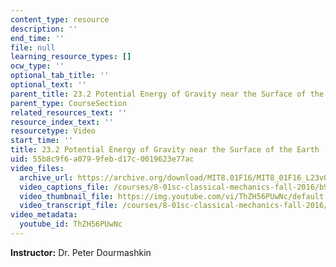```yaml
---
content_type: resource
description: ''
end_time: ''
file: null
learning_resource_types: []
ocw_type: ''
optional_tab_title: ''
optional_text: ''
parent_title: 23.2 Potential Energy of Gravity near the Surface of the Earth
parent_type: CourseSection
related_resources_text: ''
resource_index_text: ''
resourcetype: Video
start_time: ''
title: 23.2 Potential Energy of Gravity near the Surface of the Earth
uid: 55b8c9f6-a079-9feb-d17c-0019623e77ac
video_files:
  archive_url: https://archive.org/download/MIT8.01F16/MIT8_01F16_L23v02_360p.mp4
  video_captions_file: /courses/8-01sc-classical-mechanics-fall-2016/b925936065b15e829a56eace77189fe6_ThZH56PUwNc.vtt
  video_thumbnail_file: https://img.youtube.com/vi/ThZH56PUwNc/default.jpg
  video_transcript_file: /courses/8-01sc-classical-mechanics-fall-2016/5789073cf9f3a34b1a9b15228b5788e6_ThZH56PUwNc.pdf
video_metadata:
  youtube_id: ThZH56PUwNc
---
```


**Instructor:** Dr. Peter Dourmashkin